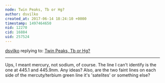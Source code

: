 ```yaml
---
node: Twin Peaks, Tb or Hg?
author: dsvilko
created_at: 2017-06-14 18:24:10 +0000
timestamp: 1497464650
nid: 12270
cid: 16884
uid: 257524
---
```




[dsvilko](../profile/dsvilko) replying to: [Twin Peaks, Tb or Hg?](../notes/cfastie/10-06-2015/twin-peaks-tb-or-hg)

----
Ups, I meant mercury, not sodium, of course. 
The line I can't identify is the one at 445.1 and 445.9nm. Any ideas?
Also, are the two faint lines on each side of the mercuty/terbium green line it's 'satelites' or something else?
